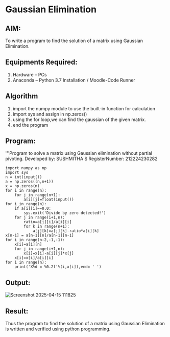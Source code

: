 # Gaussian Elimination

## AIM:
To write a program to find the solution of a matrix using Gaussian Elimination.

## Equipments Required:
1. Hardware – PCs
2. Anaconda – Python 3.7 Installation / Moodle-Code Runner

## Algorithm
1. import the numpy module to use the built-in function for calculation
2. import sys and assign in np.zeros()
3. using the for loop,we can find the gaussian of the given matrix.
4. end the program 

## Program:
'''Program to solve a matrix using Gaussian elimination without partial pivoting.
Developed by: SUSHMITHA S
RegisterNumber: 212224230282
```
import numpy as np
import sys
n = int(input())
a = np.zeros((n,n+1))
x = np.zeros(n)
for i in range(n):
    for j in range(n+1):
        a[i][j]=float(input())
for i in range(n):
    if a[i][i]==0.0:
        sys.exit('Divide by zero detected!')
    for j in range(i+1,n):
        ratio=a[j][i]/a[i][i]
        for k in range(n+1):
            a[j][k]=a[j][k]-ratio*a[i][k]
x[n-1] = a[n-1][n]/a[n-1][n-1]
for i in range(n-2,-1,-1):
    x[i]=a[i][n]
    for j in range(i+1,n):
        x[i]=x[i]-a[i][j]*x[j]
    x[i]=x[i]/a[i][i]
for i in range(n):
    print('X%d = %0.2f'%(i,x[i]),end= ' ')
```

## Output:

![Screenshot 2025-04-15 111825](https://github.com/user-attachments/assets/2e9c70be-9d48-4292-a61a-99d925b1244a)


## Result:
Thus the program to find the solution of a matrix using Gaussian Elimination is written and verified using python programming.

